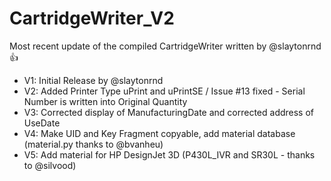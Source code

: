 # CartridgeWriter_V2
Most recent update of the compiled CartridgeWriter written by @slaytonrnd :+1:
* V1: Initial Release by @slaytonrnd
* V2: Added Printer Type uPrint and uPrintSE / Issue #13 fixed - Serial Number is written into Original Quantity
* V3: Corrected display of ManufacturingDate and corrected address of UseDate
* V4: Make UID and Key Fragment copyable, add material database (material.py thanks to @bvanheu)
* V5: Add material for HP DesignJet 3D (P430L_IVR and SR30L - thanks to @silvood) 
